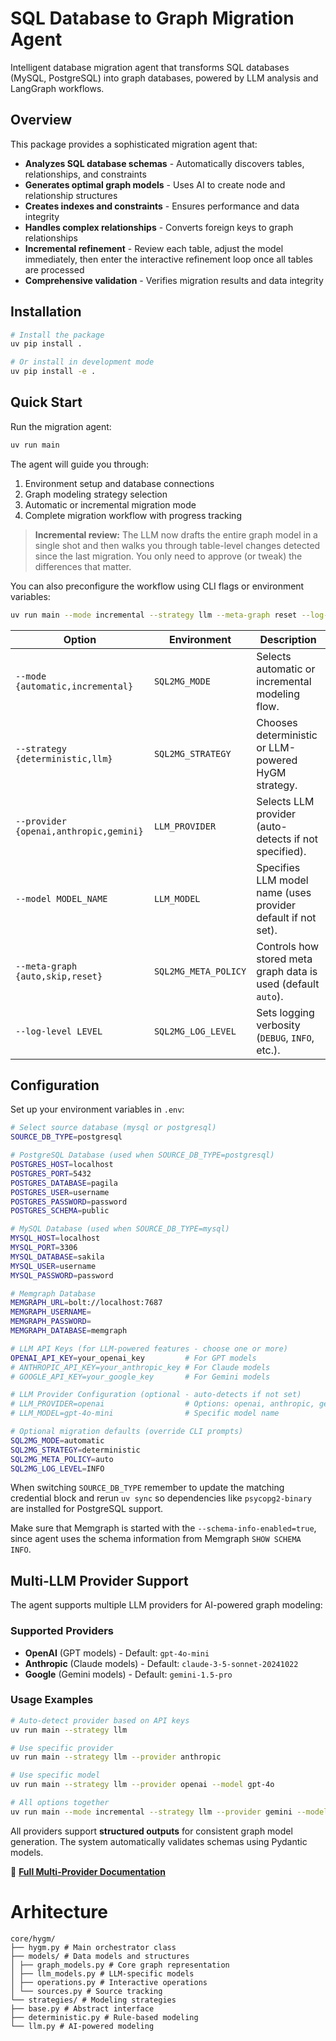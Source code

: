 # SQL Database to Graph Migration Agent

Intelligent database migration agent that transforms SQL databases (MySQL, PostgreSQL) into graph databases, powered by LLM analysis and LangGraph workflows.

## Overview

This package provides a sophisticated migration agent that:

- **Analyzes SQL database schemas** - Automatically discovers tables, relationships, and constraints
- **Generates optimal graph models** - Uses AI to create node and relationship structures
- **Creates indexes and constraints** - Ensures performance and data integrity
- **Handles complex relationships** - Converts foreign keys to graph relationships
- **Incremental refinement** - Review each table, adjust the model
  immediately, then enter the interactive refinement loop once all tables
  are processed
- **Comprehensive validation** - Verifies migration results and data integrity

## Installation

```bash
# Install the package
uv pip install .

# Or install in development mode
uv pip install -e .
```

## Quick Start

Run the migration agent:

```bash
uv run main
```

The agent will guide you through:

1. Environment setup and database connections
2. Graph modeling strategy selection
3. Automatic or incremental migration mode
4. Complete migration workflow with progress tracking

> **Incremental review:** The LLM now drafts the entire graph model in a single
> shot and then walks you through table-level changes detected since the last
> migration. You only need to approve (or tweak) the differences that matter.

You can also preconfigure the workflow using CLI flags or environment variables:

```bash
uv run main --mode incremental --strategy llm --meta-graph reset --log-level DEBUG
```

| Option                                 | Environment          | Description                                                   |
| -------------------------------------- | -------------------- | ------------------------------------------------------------- |
| `--mode {automatic,incremental}`       | `SQL2MG_MODE`        | Selects automatic or incremental modeling flow.               |
| `--strategy {deterministic,llm}`       | `SQL2MG_STRATEGY`    | Chooses deterministic or LLM-powered HyGM strategy.           |
| `--provider {openai,anthropic,gemini}` | `LLM_PROVIDER`       | Selects LLM provider (auto-detects if not specified).         |
| `--model MODEL_NAME`                   | `LLM_MODEL`          | Specifies LLM model name (uses provider default if not set).  |
| `--meta-graph {auto,skip,reset}`       | `SQL2MG_META_POLICY` | Controls how stored meta graph data is used (default `auto`). |
| `--log-level LEVEL`                    | `SQL2MG_LOG_LEVEL`   | Sets logging verbosity (`DEBUG`, `INFO`, etc.).               |

## Configuration

Set up your environment variables in `.env`:

```bash
# Select source database (mysql or postgresql)
SOURCE_DB_TYPE=postgresql

# PostgreSQL Database (used when SOURCE_DB_TYPE=postgresql)
POSTGRES_HOST=localhost
POSTGRES_PORT=5432
POSTGRES_DATABASE=pagila
POSTGRES_USER=username
POSTGRES_PASSWORD=password
POSTGRES_SCHEMA=public

# MySQL Database (used when SOURCE_DB_TYPE=mysql)
MYSQL_HOST=localhost
MYSQL_PORT=3306
MYSQL_DATABASE=sakila
MYSQL_USER=username
MYSQL_PASSWORD=password

# Memgraph Database
MEMGRAPH_URL=bolt://localhost:7687
MEMGRAPH_USERNAME=
MEMGRAPH_PASSWORD=
MEMGRAPH_DATABASE=memgraph

# LLM API Keys (for LLM-powered features - choose one or more)
OPENAI_API_KEY=your_openai_key         # For GPT models
# ANTHROPIC_API_KEY=your_anthropic_key # For Claude models
# GOOGLE_API_KEY=your_google_key       # For Gemini models

# LLM Provider Configuration (optional - auto-detects if not set)
# LLM_PROVIDER=openai                  # Options: openai, anthropic, gemini
# LLM_MODEL=gpt-4o-mini                # Specific model name

# Optional migration defaults (override CLI prompts)
SQL2MG_MODE=automatic
SQL2MG_STRATEGY=deterministic
SQL2MG_META_POLICY=auto
SQL2MG_LOG_LEVEL=INFO
```

When switching `SOURCE_DB_TYPE` remember to update the matching credential block and rerun `uv sync` so dependencies like `psycopg2-binary` are installed for PostgreSQL support.

Make sure that Memgraph is started with the `--schema-info-enabled=true`, since agent uses the schema information from Memgraph `SHOW SCHEMA INFO`.

## Multi-LLM Provider Support

The agent supports multiple LLM providers for AI-powered graph modeling:

### Supported Providers

- **OpenAI** (GPT models) - Default: `gpt-4o-mini`
- **Anthropic** (Claude models) - Default: `claude-3-5-sonnet-20241022`
- **Google** (Gemini models) - Default: `gemini-1.5-pro`

### Usage Examples

```bash
# Auto-detect provider based on API keys
uv run main --strategy llm

# Use specific provider
uv run main --strategy llm --provider anthropic

# Use specific model
uv run main --strategy llm --provider openai --model gpt-4o

# All options together
uv run main --mode incremental --strategy llm --provider gemini --model gemini-1.5-flash
```

All providers support **structured outputs** for consistent graph model generation. The system automatically validates schemas using Pydantic models.

📖 **[Full Multi-Provider Documentation](docs/MULTI_PROVIDER_SUPPORT.md)**

# Arhitecture

```
core/hygm/
├── hygm.py # Main orchestrator class
├── models/ # Data models and structures
│ ├── graph_models.py # Core graph representation
│ ├── llm_models.py # LLM-specific models
│ ├── operations.py # Interactive operations
│ └── sources.py # Source tracking
└── strategies/ # Modeling strategies
├── base.py # Abstract interface
├── deterministic.py # Rule-based modeling
└── llm.py # AI-powered modeling
```
